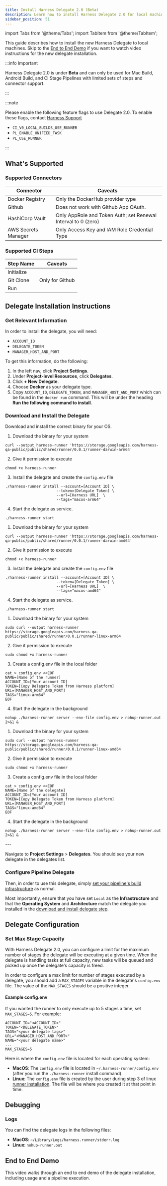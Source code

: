 ```yaml
---
title: Install Harness Delegate 2.0 (Beta)
description: Learn how to install Harness Delegate 2.0 for local machines
sidebar_position: 51
---
```


import Tabs from '@theme/Tabs';
import TabItem from '@theme/TabItem';

This guide describes how to install the new Harness Delegate to local machines. Skip to the [End to End Demo](#end-to-end-demo) if you want to watch video instructions for the new delegate installation.

:::info Important

Harness Delegate 2.0 is under **Beta** and can only be used for Mac Build, Android Build, and CI Stage Pipelines with limited sets of steps and connector support.

:::

:::note

Please enable the following feature flags to use Delegate 2.0. To enable these flags, contact [Harness Support](mailto:support@harness.io)

- `CI_V0_LOCAL_BUILDS_USE_RUNNER`
- `PL_ENABLE_UNIFIED_TASK`
- `PL_USE_RUNNER`

:::

## What's Supported

### Supported Connectors

| Connector          | Caveats                                                                 |
|--------------------|-------------------------------------------------------------------------|
| Docker Registry    | Only the DockerHub provider type                                        |
| Github             | Does not work with Github App OAuth.                                    |
| HashiCorp Vault    | Only AppRole and Token Auth; set Renewal Interval to 0 (zero)           |
| AWS Secrets Manager| Only Access Key and IAM Role Credential Type                            |

### Supported CI Steps

| Step Name  | Caveats              |
|------------|----------------------|
| Initialize |                      |
| Git Clone  | Only for Github      |
| Run        |                      |

## Delegate Installation Instructions

### Get Relevant Information

In order to install the delegate, you will need:
- `ACCOUNT_ID`
- `DELEGATE_TOKEN`
- `MANAGER_HOST_AND_PORT`

To get this information, do the following:

<Tabs>
<TabItem value="Interactive Guide">

<DocVideo src="https://app.tango.us/app/embed/Get-Delegate-2-0-Credentials-41d069778e3e421d8791dd4dcc8ab793" title="Get Credentials for Delegate 2.0" />

</TabItem>
<TabItem value="Step-by-Step">

1. In the left nav, click **Project Settings**.
2. Under **Project-level Resources**, click **Delegates**.
3. Click **+ New Delegate**.
4. Choose **Docker** as your delegate type. 
5. Copy `ACCOUNT_ID`, `DELEGATE_TOKEN`, and `MANAGER_HOST_AND_PORT` which can be found in the `docker run` command. This will be under the heading **Run the following command to install**.

</TabItem>
</Tabs>

### Download and Install the Delegate

Download and install the correct binary for your OS.

<Tabs>
<TabItem value="MacOS - arm64">

1. Download the binary for your system
```
curl --output harness-runner 'https://storage.googleapis.com/harness-qa-public/public/shared/runner/0.0.1/runner-darwin-arm64'
```

2. Give it permission to execute
```
chmod +x harness-runner
```

3. Install the delegate and create the `config.env` file
```
./harness-runner install --account=[Account ID] \
                       --token=[Delegate Token] \
                       --url=[Harness URL]  \
                       --tags="macos-arm64"
```

4. Start the delegate as service.
```
./harness-runner start
```
</TabItem>

<TabItem value="MacOS - amd64">

1. Download the binary for your system
```
curl --output harness-runner 'https://storage.googleapis.com/harness-qa-public/public/shared/runner/0.0.1/runner-darwin-amd64'
```

2. Give it permission to execute
```
chmod +x harness-runner
```

3. Install the delegate and create the `config.env` file
```
./harness-runner install --account=[Account ID] \
                       --token=[Delegate Token] \
                       --url=[Harness URL]  \
                       --tags="macos-amd64"
```

4. Start the delegate as service.
```
./harness-runner start
```
</TabItem>

<TabItem value="Linux - arm64">

1. Download the binary for your system
```
sudo curl --output harness-runner https://storage.googleapis.com/harness-qa-public/public/shared/runner/0.0.1/runner-linux-arm64
```

2. Give it permission to execute
```
sudo chmod +x harness-runner
```

3. Create a config.env file in the local folder
```
cat > config.env <<EOF
NAME=[Name of the runner]
ACCOUNT_ID=[Your account ID]
TOKEN=[Copy Delegate Token from Harness platform]
URL=[MANAGER_HOST_AND_PORT]
TAGS="linux-arm64"
EOF
```

4. Start the delegate in the background
```
nohup ./harness-runner server --env-file config.env > nohup-runner.out 2>&1 &
```

</TabItem>

<TabItem value="Linux - amd64">


1. Download the binary for your system
```
sudo curl --output harness-runner https://storage.googleapis.com/harness-qa-public/public/shared/runner/0.0.1/runner-linux-amd64
```

2. Give it permission to execute
```
sudo chmod +x harness-runner
```

3. Create a config.env file in the local folder
```
cat > config.env <<EOF
NAME=[Name of the delegate]
ACCOUNT_ID=[Your account ID]
TOKEN=[Copy Delegate Token from Harness platform]
URL=[MANAGER_HOST_AND_PORT]
TAGS="linux-amd64"
EOF
```

4. Start the delegate in the background
```
nohup ./harness-runner server --env-file config.env > nohup-runner.out 2>&1 &
```

</TabItem>
</Tabs>
---

Navigate to **Project Settings** > **Delegates**. You should see your new delegate in the delegates list.

### Configure Pipeline Delegate

Then, in order to use this delegate, simply [set your pipeline's build infrastructure](/docs/continuous-integration/use-ci/set-up-build-infrastructure/define-a-docker-build-infrastructure#set-the-pipelines-build-infrastructure) as normal.

Most importantly, ensure that you have set `Local` as the **Infrastructure** and that the **Operating System** and **Architecture** match the delegate you installed in the [download and install delegate step](#download-and-install-the-delegate).

## Delegate Configuration

### Set Max Stage Capacity

With Harness Delegate 2.0, you can configure a limit for the maximum number of stages the delegate will be executing at a given time. When the delegate is handling tasks at full capacity, new tasks will be queued and picked up once the delegate's capacity is freed.  

In order to configure a max limit for number of stages executed by a delegate, you should add a `MAX_STAGES` variable in the delegate's `config.env` file. The value of the `MAX_STAGES` should be a positive integer.

#### Example config.env

If you wanted the runner to only execute up to 5 stages a time, set `MAX_STAGES=5`. For example:

```
ACCOUNT_ID="<ACCOUNT_ID>"
TOKEN="<DELEGATE_TOKEN>"
TAGS="<your delegate tags>"
URL="<MANAGER_HOST_AND_PORT>"
NAME="<your delegate name>"
...
MAX_STAGES=5
```

Here is where the `config.env` file is located for each operating system:
- **MacOS**: The `config.env` file is located in `~/.harness-runner/config.env` (after you run the `./harness-runner` install command).
- **Linux**: The `config.env` file is created by the user during step 3 of linux [runner installation](#download-and-install-the-delegate). The file will be where you created it at that point in time.

## Debugging

### Logs

You can find the delegate logs in the following files:
- **MacOS**: `~/Library/Logs/harness.runner/stderr.log`
- **Linux**: `nohup-runner.out`

## End to End Demo

This video walks through an end to end demo of the delegate installation, including usage and a pipeline execution.

<DocVideo src="https://www.loom.com/share/1e292d0f51004882bfd5462ef0553222?sid=487e23cb-28fc-4d2e-ac66-07197fa7dafe" />